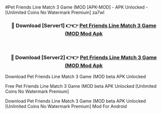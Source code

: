 #Pet Friends Line Match 3 Game (MOD [APK-MOD] - APK Unlocked - [Unlimited Coins No Watermark Premium] za7wl



<div align="center">

<h3>🔴 Download [Server1] 👉👉 <a href="https://momento.my/?title=Pet_Friends_Line_Match_3_Game_(MOD">Pet Friends Line Match 3 Game (MOD Mod Apk</a></h3><br>

<h3>🔴 Download [Server2] 👉👉 <a href="https://momento.my/?title=Pet_Friends_Line_Match_3_Game_(MOD">Pet Friends Line Match 3 Game (MOD Mod Apk</a></h3>
</div>



Download Pet Friends Line Match 3 Game (MOD beta APK Unlocked

Free Pet Friends Line Match 3 Game (MOD beta APK Unlocked [Unlimited Coins No Watermark Premium]

Download Pet Friends Line Match 3 Game (MOD beta APK Unlocked [Unlimited Coins No Watermark Premium] Mod For Android

